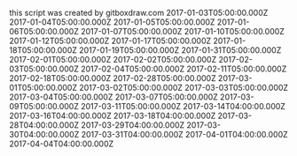 this script was created by gitboxdraw.com
2017-01-03T05:00:00.000Z
2017-01-04T05:00:00.000Z
2017-01-05T05:00:00.000Z
2017-01-06T05:00:00.000Z
2017-01-07T05:00:00.000Z
2017-01-10T05:00:00.000Z
2017-01-12T05:00:00.000Z
2017-01-17T05:00:00.000Z
2017-01-18T05:00:00.000Z
2017-01-19T05:00:00.000Z
2017-01-31T05:00:00.000Z
2017-02-01T05:00:00.000Z
2017-02-02T05:00:00.000Z
2017-02-03T05:00:00.000Z
2017-02-04T05:00:00.000Z
2017-02-11T05:00:00.000Z
2017-02-18T05:00:00.000Z
2017-02-28T05:00:00.000Z
2017-03-01T05:00:00.000Z
2017-03-02T05:00:00.000Z
2017-03-03T05:00:00.000Z
2017-03-04T05:00:00.000Z
2017-03-07T05:00:00.000Z
2017-03-09T05:00:00.000Z
2017-03-11T05:00:00.000Z
2017-03-14T04:00:00.000Z
2017-03-16T04:00:00.000Z
2017-03-18T04:00:00.000Z
2017-03-28T04:00:00.000Z
2017-03-29T04:00:00.000Z
2017-03-30T04:00:00.000Z
2017-03-31T04:00:00.000Z
2017-04-01T04:00:00.000Z
2017-04-04T04:00:00.000Z
